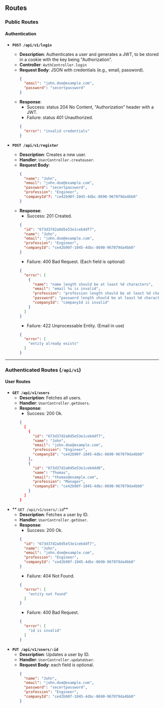 
## **Routes**

### **Public Routes**
#### **Authentication**
- **`POST /api/v1/login`**
  - **Description**: Authenticates a user and generates a JWT, to be stored
  in a cookie with the key being "Authorization".
  - **Controller**: `AuthController.login`
  - **Request Body**: JSON with credentials (e.g., email, password).
    ```json
    {
      "email": "john.doe@example.com",
      "password": "secertpassword"
    }
    ```
  - **Response**:
    - Success: status 204 No Content, "Authorization" header with a JWT.
    - Failure: status 401 Unauthorized.
    ```json
    {
      "error": "invalid credentials"
    }
    ```

- **`POST /api/v1/register`**
  - **Description**: Creates a new user.
  - **Handler**: `UserController.createuser`.
  - **Request Body**:
    ```json
    {
      "name": "John",
      "email": "john.doe@example.com",
      "password": "secertpassword",
      "profession": "Engineer",
      "companyId"?: "ce42b90f-1045-4dbc-8690-967079da4bb0"
    }
    ```
  - **Response**:
    - Success: 201 Created.
    ```json
    {
      "id": "673d37d2a0d5e53e1ceb4df7",
      "name": "John",
      "email": "john.doe@example.com",
      "profession": "Engineer",
      "companyId": "ce42b90f-1045-4dbc-8690-967079da4bb0"
    }
    ```
    - Failure: 400 Bad Request. (Each field is optional)
    ```json
    {
      "error": [
        {
          "name": "name length should be at least %d characters",
          "email": "email %s is invalid",
          "profession": "profession length should be at least %d characters",
          "password": "password length should be at least %d characters",
          "companyId": "companyId is invalid"
        }
      ]
    }
    ```
    - Failure: 422 Unprocessable Entity. (Email in use)
    ```json
    {
      "error": [
        "entity already exists"
      ]
    }
    ```

---

### **Authenticated Routes (`/api/v1`)**

#### **User Routes**
- **`GET /api/v1/users`**
  - **Description**: Fetches all users.
  - **Handler**: `UserController.getUsers`.
  - **Response**:
    - Success: 200 Ok.
    ```json
    {
      [
        {
          "id": "673d37d2a0d5e53e1ceb4df7",
          "name": "John",
          "email": "john.doe@example.com",
          "profession": "Engineer",
          "companyId": "ce42b90f-1045-4dbc-8690-967079da4bb0"
        },
        {
          "id": "673d37d2a0d5e53e1ceb4dd8",
          "name": "Thomas",
          "email": "thomas@example.com",
          "profession": "Manager",
          "companyId": "ce42b90f-1045-4dbc-8690-967079da4bb0"
        }
      ]
    }
    ```
- ** `GET /api/v1/users/:id`**
  - **Description**: Fetches a user by ID.
  - **Handler**: `UserController.getUser`.
  - **Response**:
    - Success: 200 Ok.
    ```json
    {
      "id": "673d37d2a0d5e53e1ceb4df7",
      "name": "John",
      "email": "john.doe@example.com",
      "profession": "Engineer",
      "companyId": "ce42b90f-1045-4dbc-8690-967079da4bb0"
    }
    ```
    - Failure: 404 Not Found.
    ```json
    {
      "error": [
        "entity not found"
      ]
    }
    ```
    - Failure: 400 Bad Request.
    ```json
    {
      "error": [
        "id is invalid"
      ]
    }
    ```
- **`PUT /api/v1/users/:id`**
  - **Description**: Updates a user by ID.
  - **Handler**: `UserController.updateUser`.
  - **Request Body**: each field is optional.
    ```json
    {
      "name": "John",
      "email": "john.doe@example.com",
      "password": "secertpassword",
      "profession": "Engineer",
      "companyId": "ce42b90f-1045-4dbc-8690-967079da4bb0"
    }
    ```
